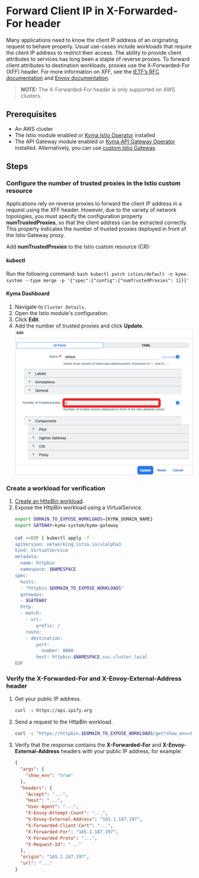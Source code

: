 # Forward Client IP in X-Forwarded-For header

Many applications need to know the client IP address of an originating request to behave properly. Usual use-cases include workloads that require the 
client IP address to restrict their access. The ability to provide client attributes to services has long been a staple of reverse proxies. 
To forward client attributes to destination workloads, proxies use the X-Forwarded-For (XFF) header. For more information on XFF, see 
the [IETF’s RFC documentation](https://datatracker.ietf.org/doc/html/rfc7239) and [Envoy documentation](https://www.envoyproxy.io/docs/envoy/latest/configuration/http/http_conn_man/headers#x-forwarded-for).

> **NOTE:** The X-Forwarded-For header is only supported on AWS clusters.

## Prerequisites

* An AWS cluster
* The Istio module enabled or [Kyma Istio Operator](../../../README.md#install-kyma-istio-operator-and-istio-from-the-latest-release) installed
* The API Gateway module enabled or [Kyma API Gateway Operator](https://github.com/kyma-project/api-gateway#installation) installed. Alternatively, you can use [custom Istio Gateway](https://kyma-project.io/#/api-gateway/user/tutorials/01-20-set-up-tls-gateway).

## Steps

### Configure the number of trusted proxies in the Istio custom resource

Applications rely on reverse proxies to forward the client IP address in a request using the XFF header. However, due to 
the variety of network topologies, you must specify the configuration property **numTrustedProxies**, so that the client address can be extracted correctly. This property indicates the number of trusted proxies deployed
in front of the Istio Gateway proxy.

Add **numTrustedProxies** to the Istio custom resource (CR):

<!-- tabs:start -->
   #### **kubectl**
  Run the following command:
      ```bash
      kubectl patch istios/default -n kyma-system --type merge -p '{"spec":{"config":{"numTrustedProxies": 1}}}'
      ```

   #### **Kyma Dashboard**
   1. Navigate to `Cluster Details`.
   2. Open the Istio module's configuration.
   3. Click **Edit**.
   4. Add the number of trusted proxies and click **Update**.
      ![Add the numTrustedProxies](./assets/01-00-num-trusted-proxies-ui.svg)
<!-- tabs:end -->


### Create a workload for verification

1. [Create an HttpBin workload](https://kyma-project.io/#/api-gateway/user/tutorials/01-00-create-workload).
2. Expose the HttpBin workload using a VirtualService.
    ```bash
    export DOMAIN_TO_EXPOSE_WORKLOADS={KYMA_DOMAIN_NAME}
    export GATEWAY=kyma-system/kyma-gateway

    cat <<EOF | kubectl apply -f -
    apiVersion: networking.istio.io/v1alpha3
    kind: VirtualService
    metadata:
      name: httpbin
      namespace: $NAMESPACE
    spec:
      hosts:
      - "httpbin.$DOMAIN_TO_EXPOSE_WORKLOADS"
      gateways:
      - $GATEWAY
      http:
      - match:
        - uri:
            prefix: /
        route:
        - destination:
            port:
              number: 8000
            host: httpbin.$NAMESPACE.svc.cluster.local
    EOF
    ```

### Verify the X-Forwarded-For and X-Envoy-External-Address header
1. Get your public IP address.
    ```bash
    curl -s https://api.ipify.org
    ```

2. Send a request to the HttpBin workload.
    ```bash
    curl -s "https://httpbin.$DOMAIN_TO_EXPOSE_WORKLOADS/get?show_env=true"
    ```
3. Verify that the response contains the **X-Forwarded-For** and **X-Envoy-External-Address** headers with your public IP address, for example:
    ```json
    {
      "args": {
        "show_env": "true"
      },
      "headers": {
        "Accept": "...",
        "Host": "...",
        "User-Agent": "...",
        "X-Envoy-Attempt-Count": "...",
        "X-Envoy-External-Address": "165.1.187.197",
        "X-Forwarded-Client-Cert": "...",
        "X-Forwarded-For": "165.1.187.197",
        "X-Forwarded-Proto": "...",
        "X-Request-Id": "..."
      },
      "origin": "165.1.187.197",
      "url": "..."
    }
    ``` 
